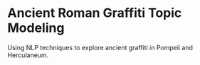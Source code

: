 # Ancient Roman Graffiti Topic Modeling
Using NLP techniques to explore ancient graffiti in Pompeii and Herculaneum.
